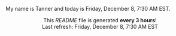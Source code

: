 My name is Tanner and today is Friday, December 8, 7:30 AM EST.

<p align="center">This <i>README</i> file is generated <b>every 3 hours</b>!</br>Last refresh: Friday, December 8, 7:30 AM EST<br /></p>
